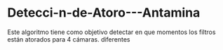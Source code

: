 # Detecci-n-de-Atoro---Antamina
Este algoritmo tiene como objetivo detectar en que momentos los filtros están atorados para 4 cámaras. diferentes
